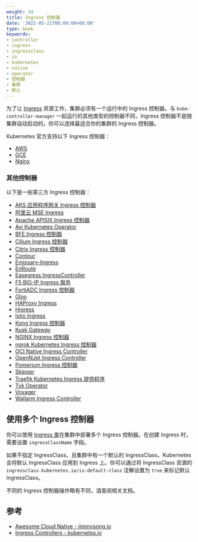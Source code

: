 ```yaml
---
weight: 34
title: Ingress 控制器
date: '2022-05-21T00:00:00+08:00'
type: book
keywords:
- controller
- ingress
- ingressclass
- io
- kubernetes
- native
- operator
- 控制器
- 集群
- 默认
---
```

为了让 [Ingress](../../service-discovery/ingress) 资源工作，集群必须有一个运行中的 Ingress 控制器。与 `kube-controller-manager` 一起运行的其他类型的控制器不同，Ingress 控制器不是随集群自动启动的。你可以选择最适合你的集群的 Ingress 控制器。

Kubernetes 官方支持以下 Ingress 控制器：
- [AWS](https://github.com/kubernetes-sigs/aws-load-balancer-controller#readme)
- [GCE](https://git.k8s.io/ingress-gce/README.md#readme)
- [Nginx](https://git.k8s.io/ingress-nginx/README.md#readme)

### 其他控制器

以下是一些第三方 Ingress 控制器：
- [AKS 应用程序网关 Ingress 控制器](https://docs.microsoft.com/zh-cn/azure/application-gateway/tutorial-ingress-controller-add-on-existing)
- [阿里云 MSE Ingress](https://www.alibabacloud.com/help/zh/mse/user-guide/overview-of-mse-ingress-gateways)
- [Apache APISIX Ingress 控制器](https://github.com/apache/apisix-ingress-controller)
- [Avi Kubernetes Operator](https://github.com/vmware/load-balancer-and-ingress-services-for-kubernetes)
- [BFE Ingress 控制器](https://github.com/bfenetworks/ingress-bfe)
- [Cilium Ingress 控制器](https://docs.cilium.io/en/stable/network/servicemesh/ingress/)
- [Citrix Ingress 控制器](https://github.com/citrix/citrix-k8s-ingress-controller#readme)
- [Contour](https://projectcontour.io/)
- [Emissary-Ingress](https://www.getambassador.io/products/api-gateway)
- [EnRoute](https://getenroute.io/)
- [Easegress IngressController](https://megaease.com/docs/easegress/04.cloud-native/4.1.kubernetes-ingress-controller/)
- [F5 BIG-IP Ingress 服务](https://clouddocs.f5.com/products/connectors/k8s-bigip-ctlr/latest)
- [FortiADC Ingress 控制器](https://docs.fortinet.com/document/fortiadc/7.0.0/fortiadc-ingress-controller/742835/fortiadc-ingress-controller-overview)
- [Gloo](https://gloo.solo.io/)
- [HAProxy Ingress](https://haproxy-ingress.github.io/)
- [Higress](https://github.com/alibaba/higress)
- [Istio Ingress](https://istio.io/latest/zh/docs/tasks/traffic-management/ingress/kubernetes-ingress/)
- [Kong Ingress 控制器](https://github.com/Kong/kubernetes-ingress-controller#readme)
- [Kusk Gateway](https://kusk.kubeshop.io/)
- [NGINX Ingress 控制器](https://www.nginx.com/products/nginx-ingress-controller/)
- [ngrok Kubernetes Ingress 控制器](https://github.com/ngrok/kubernetes-ingress-controller)
- [OCI Native Ingress Controller](https://github.com/oracle/oci-native-ingress-controller#readme)
- [OpenNJet Ingress Controller](https://gitee.com/njet-rd/open-njet-kic)
- [Pomerium Ingress 控制器](https://www.pomerium.com/docs/k8s/ingress.html)
- [Skipper](https://opensource.zalando.com/skipper/kubernetes/ingress-controller/)
- [Traefik Kubernetes Ingress 提供程序](https://doc.traefik.io/traefik/providers/kubernetes-ingress/)
- [Tyk Operator](https://github.com/TykTechnologies/tyk-operator)
- [Voyager](https://voyagermesh.com/)
- [Wallarm Ingress Controller](https://www.wallarm.com/solutions/waf-for-kubernetes)

## 使用多个 Ingress 控制器

你可以使用 [Ingress 类](../../service-discovery/ingress/#ingress-class)在集群中部署多个 Ingress 控制器。在创建 Ingress 时，需要设置 `ingressClassName` 字段。

如果不指定 IngressClass，且集群中有一个默认的 IngressClass，Kubernetes 会将默认 IngressClass 应用到 Ingress 上。你可以通过将 IngressClass 资源的 `ingressclass.kubernetes.io/is-default-class` 注解设置为 `true` 来标记默认 IngressClass。

不同的 Ingress 控制器操作略有不同，请查阅相关文档。

## 参考

- [Awesome Cloud Native - jimmysong.io](https://jimmysong.io/awesome-cloud-native/#api-gateway)
- [Ingress Controllers - kubernetes.io](https://kubernetes.io/docs/concepts/services-networking/ingress-controllers/)
